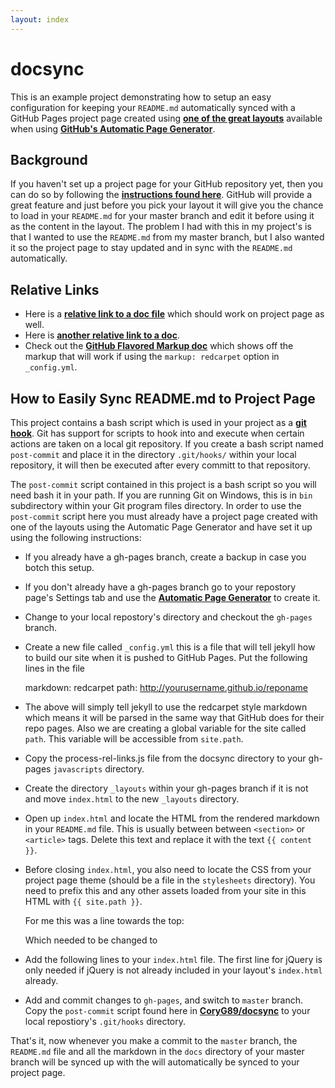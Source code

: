 ```yaml
---
layout: index
---
```



# docsync

This is an example project demonstrating how to setup an easy configuration for
keeping your `README.md` automatically synced with a GitHub Pages project
page created using [**one of the great layouts**][1] available when using
[**GitHub's Automatic Page Generator**][2].

## Background

If you haven't set up a project page for your GitHub repository yet, then you
can do so by following the [**instructions found here**][3]. GitHub will provide
a great feature and just before you pick your layout it will give you the chance
to load in your `README.md` for your master branch and edit it before using it
as the content in the layout. The problem I had with this in my project's is
that I wanted to use the `README.md` from my master branch, but I also wanted
it so the project page to stay updated and in sync with the `README.md` 
automatically.

## Relative Links

 - Here is a [**relative link to a doc file**][7] which should work on project
   page as well. 
 - Here is [**another relative link to a doc**][8].
 - Check out the [**GitHub Flavored Markup doc**][5] which shows off the
   markup that will work if using the `markup: redcarpet` option in
   `_config.yml`.

## How to Easily Sync README.md to Project Page

This project contains a bash script which is used in your project as a 
[**git hook**][4]. Git has support for scripts to hook into and execute when
certain actions are taken on a local git repository. If you create a bash
script named `post-commit` and place it in the directory `.git/hooks/`
within your local repository, it will then be executed after every committ to
that repository.

The `post-commit` script contained in this project is a bash script so you
will need bash it in your path. If you are running Git on Windows, this is in
`bin` subdirectory within your Git program files directory. In order to use the
`post-commit` script here you must already have a project page created with
one of the layouts using the Automatic Page Generator and have set it up using
the following instructions:

 * If you already have a gh-pages branch, create a backup in case you botch 
    this setup.
 
* If you don't already have a gh-pages branch go to your repostory page's
    Settings tab and use the [**Automatic Page Generator**][2] to create
    it.

 * Change to your local repostory's directory and checkout the `gh-pages`
    branch.

 * Create a new file called `_config.yml` this is a file that will tell
    jekyll how to build our site when it is pushed to GitHub Pages. Put the
    following lines in the file

    markdown: redcarpet
    path: http://yourusername.github.io/reponame

 * The above will simply tell jekyll to use the redcarpet style markdown which
   means it will be parsed in the same way that GitHub does for their repo
   pages. Also we are creating a global variable for the site called `path`.
   This variable will be accessible from `site.path`.

 * Copy the process-rel-links.js file from the docsync directory to your
   gh-pages `javascripts` directory.

 * Create the directory `_layouts` within your gh-pages branch if it is not
   and move `index.html` to the new `_layouts` directory. 

 * Open up `index.html` and locate the HTML from the rendered markdown in your
   `README.md` file. This is usually between between `<section>` or
   `<article>` tags. Delete this text and replace it with the text 
   `{{ content }}`.

 * Before closing `index.html`, you also need to locate the CSS from your
   project page theme (should be a file in the `stylesheets` directory). You
   need to prefix this and any other assets loaded from your site in this
   HTML with `{{ site.path }}`.

   For me this was a line towards the top:

    <link rel="stylesheet" type="text/css" media="screen" href="stylesheets/stylesheet.css">

   Which needed to be changed to

    <link rel="stylesheet" type="text/css" media="screen" href="{{ site.path }}/stylesheets/stylesheet.css">
 
 * Add the following lines to your `index.html` file. The first line for
   jQuery is only needed if jQuery is not already included in your layout's
   `index.html` already.

    <script src="//ajax.googleapis.com/ajax/libs/jquery/2.0.0/jquery.min.js"></script>
    <script src="{{site.path}}/javascripts/process-rel-links.js" type="text/javascript"></script>

 * Add and commit changes to `gh-pages`, and switch to `master` branch. Copy
   the `post-commit` script found here in [**CoryG89/docsync**][1] to your 
   local repostiory's `.git/hooks` directory.


That's it, now whenever you make a commit to the `master` branch, the
`README.md` file and all the markdown in the `docs` directory of your master
branch will be synced up with the will automatically be synced to your
project page.

[1]: https://github.com/blog/1081-instantly-beautiful-project-pages
[2]: https://help.github.com/articles/creating-pages-with-the-automatic-generator
[3]: https://help.github.com/articles/creating-pages-with-the-automatic-generator#the-automatic-page-generator
[4]: http://git-scm.com/book/en/Customizing-Git-Git-Hooks
[5]: docs/gfm.md
[6]: docs/source.txt
[7]: docs/other.md
[8]: docs/another.md
[9]: docs/gfm.md